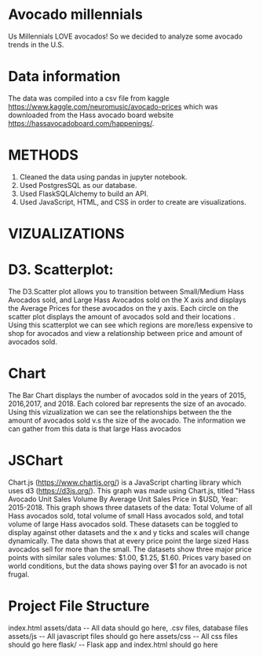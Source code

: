 # Avocado millennials 
Us Millennials LOVE avocados! So we decided to analyze some avocado trends in the U.S. 

# Data information 
The data was compiled into a csv file from kaggle https://www.kaggle.com/neuromusic/avocado-prices which was downloaded from the Hass avocado board website https://hassavocadoboard.com/happenings/. 
#      METHODS
1. Cleaned the data using pandas in jupyter notebook.
2. Used PostgresSQL as our database.
3. Used FlaskSQLAlchemy to build an API. 
4. Used JavaScript, HTML, and CSS in order to create are visualizations.

#  VIZUALIZATIONS 
 # D3. Scatterplot:
 The D3.Scatter plot allows you to transition between Small/Medium Hass Avocados sold, and Large Hass Avocados sold on the X axis and displays the Average Prices for these avocados on the y axis. Each circle on the scatter plot displays the amount of avocados sold and their locations . Using this scatterplot we can see which regions are more/less expensive to shop for avocados and view a relationship between price and amount of avocados sold. 
 # Chart 
 The Bar Chart displays the number of avocados sold in the years of 2015, 2016,2017, and 2018. Each colored bar represents the size of an avocado. Using this vizualization we can see the relationships between the the amount of avocados sold v.s the size of the avocado. The information we can gather from this data is that large Hass avocados
 # JSChart
 Chart.js (https://www.chartjs.org/) is a JavaScript charting library which uses d3 (https://d3js.org/). This graph was made using Chart.js, titled "Hass Avocado Unit Sales Volume By Average Unit Sales Price in $USD, Year: 2015-2018. This graph shows three datasets of the data: Total Volume of all Hass avocados sold, total volume of small Hass avocados sold, and total volume of large Hass avocados sold. These datasets can be toggled to display against other datasets and the x and y ticks and scales will change dynamically. The data shows that at every price point the large sized Hass avocados sell for more than the small. The datasets show three major price points with similar sales volumes: $1.00, $1.25, $1.60. Prices vary based on world conditions, but the data shows paying over $1 for an avocado is not frugal.

# Project File Structure
index.html
assets/data -- All data should go here, .csv files, database files
assets/js -- All javascript files should go here
assets/css -- All css files should go here
flask/ -- Flask app and index.html should go here 
